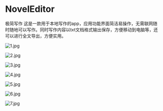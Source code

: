 # NovelEditor
极简写作
这是一款用于本地写作的app，应用功能界面简洁易操作，无需联网随时随地可以写作。同时写作内容以txt文档格式输出保存，方便移动到电脑等，还可以进行全文导出，方便实用。

![1.jpg](https://github.com/chenyou520/NovelEditor/blob/master/1.jpg)

![2.jpg](https://github.com/chenyou520/NovelEditor/blob/master/2.jpg)

![3.jpg](https://github.com/chenyou520/NovelEditor/blob/master/3.jpg)

![4.jpg](https://github.com/chenyou520/NovelEditor/blob/master/4.jpg)

![5.jpg](https://github.com/chenyou520/NovelEditor/blob/master/5.jpg)

![6.jpg](https://github.com/chenyou520/NovelEditor/blob/master/6.jpg)

![7.jpg](https://github.com/chenyou520/NovelEditor/blob/master/7.jpg)
